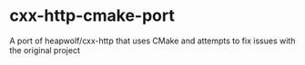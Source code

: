 # cxx-http-cmake-port
A port of heapwolf/cxx-http that uses CMake and attempts to fix issues with the original project
